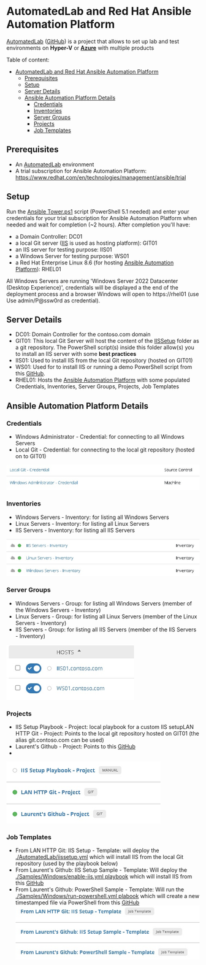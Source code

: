 # AutomatedLab and Red Hat Ansible Automation Platform
[AutomatedLab](https://automatedlab.org) ([GitHub](https://github.com/AutomatedLab/AutomatedLab)) is a project that allows to set up lab and test environments on **Hyper-V** or **[Azure](https://portal.azure.com/)** with multiple products


Table of content:
- [AutomatedLab and Red Hat Ansible Automation Platform](#automatedlab-and-red-hat-ansible-automation-platform)
  - [Prerequisites](#prerequisites)
  - [Setup](#setup)
  - [Server Details](#server-details)
  - [Ansible Automation Platform Details](#ansible-automation-platform-details)
    - [Credentials](#credentials)
    - [Inventories](#inventories)
    - [Server Groups](#server-groups)
    - [Projects](#projects)
    - [Job Templates](#job-templates)

## Prerequisites 

  * An [AutomatedLab](https://automatedlab.org) environment 
  * A trial subscription for Ansible Automation Platform: https://www.redhat.com/en/technologies/management/ansible/trial

## Setup

Run the [Ansible Tower.ps1](./AutomatedLab/AutomatedLab%20-%20Ansible%20Tower.ps1) script (PowerShell 5.1 needed) and enter your credentials for your  trial subscription for Ansible Automation Platform when needed and wait for completion (~2 hours).
After completion you'll have:
* a Domain Controller: DC01
* a local Git server ([IIS](https://www.iis.net) is used as hosting platform): GIT01
* an IIS server for testing purpose: IIS01
* a Windows Server for testing purpose: WS01
* a Red Hat Enterprise Linux 8.6 (for hosting [Ansible Automation Platform](https://www.redhat.com/en/technologies/management/ansible/trial)): RHEL01

All Windows Servers are running 'Windows Server 2022 Datacenter (Desktop Experience)', credentials will be displayed a the end of the deployment process and a browser Windows will open to https://rhel01 (use Use admin/P@ssw0rd as credential).

## Server Details
* DC01: Domain Controller for the contoso.com domain
* GIT01: This local Git Server will host the content of the [IISSetup](./AutomatedLab/IISSetup/) folder as a git repository. The PowerShell script(s) inside this folder allow(s) you to install an IIS server with some **best practices**
* IIS01: Used to install IIS from the local Git repository (hosted on GIT01) 
* WS01: Used for to install IIS or running a demo PowerShell script from this [GitHub](https://github.com/lavanack/laurentvanacker.com).
* RHEL01: Hosts the [Ansible Automation Platform](https://www.redhat.com/en/technologies/management/ansible/trial) with some populated Credentials, Inventories, Server Groups, Projects, Job Templates

## Ansible Automation Platform Details

### Credentials
  * Windows Administrator - Credential: for connecting to all Windows Servers
  * Local Git - Credential: for connecting to the local git repository (hosted on to GIT01) 
  
  ![](docs/credentials.jpg)
### Inventories
  * Windows Servers - Inventory: for listing all Windows Servers
  * Linux Servers - Inventory: for listing all Linux Servers
  * IIS Servers - Inventory: for listing all IIS Servers

  ![](docs/inventories.jpg)
### Server Groups
  * Windows Servers - Group: for listing all Windows Servers (member of the Windows Servers - Inventory)
  * Linux Servers - Group: for listing all Linux Servers (member of the Linux Servers - Inventory)
  * IIS Servers - Group: for listing all IIS Servers (member of the IIS Servers - Inventory)

  ![](docs/windowsservergroup.jpg)
### Projects
  * IIS Setup Playbook - Project: local playbook for a custom IIS setupLAN HTTP Git - Project: Points to the local git repository hosted on GIT01 (the alias git.contoso.com can be used)
  * Laurent's Github - Project: Points to this [GitHub](https://github.com/lavanack/laurentvanacker.com)
* 
  
  ![](docs/projects.jpg)
### Job Templates
  * From LAN HTTP Git: IIS Setup - Template: will deploy the [./AutomatedLab/iissetup.yml](./AutomatedLab/iissetup.yml) which will install IIS from the local Git repository (used by the playbook below)
  * From Laurent's Github: IIS Setup Sample - Template: Will deploy the [./Samples/Windows/enable-iis.yml playbook](./Samples/Windows/enable-iis.yml) which will install IIS from this [GitHub](https://github.com/lavanack/laurentvanacker.com)
  * From Laurent's Github: PowerShell Sample - Template: Will run the [./Samples/Windows/run-powershell.yml plabook](./Samples/Windows/run-powershell.yml) which will create a new timestamped file via PowerShell from this [GitHub](https://github.com/lavanack/laurentvanacker.com)
  ![](docs/templates.jpg)

